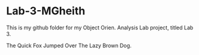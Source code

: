 # Lab-3-MGheith
This is my github folder for my Object Orien. Analysis Lab project, titled Lab 3.

The Quick Fox Jumped Over The Lazy Brown Dog.

